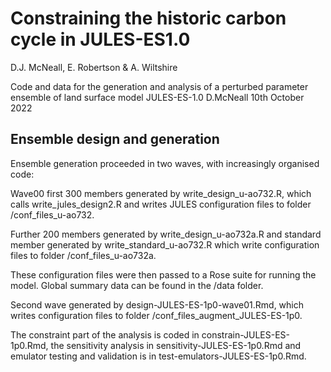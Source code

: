 # Constraining the historic carbon cycle in JULES-ES1.0
D.J. McNeall, E. Robertson & A. Wiltshire

Code and data for the generation and analysis of a perturbed parameter ensemble of land surface model JULES-ES-1.0
D.McNeall 10th October 2022  


## Ensemble design and generation
Ensemble generation proceeded in two waves, with increasingly organised code:

Wave00 first 300 members generated by write_design_u-ao732.R, which calls write_jules_design2.R and writes JULES 
configuration files to folder /conf_files_u-ao732.

Further 200 members generated by write_design_u-ao732a.R and standard member generated by write_standard_u-ao732.R
which write configuration files to folder /conf_files_u-ao732a.

These configuration files were then passed to a Rose suite for running the model. Global summary data can be found in the /data folder.

Second wave generated by design-JULES-ES-1p0-wave01.Rmd, which writes configuration files to folder 
/conf_files_augment_JULES-ES-1p0.


The constraint part of the analysis is coded in constrain-JULES-ES-1p0.Rmd, the sensitivity analysis in 
sensitivity-JULES-ES-1p0.Rmd and emulator testing and validation is in test-emulators-JULES-ES-1p0.Rmd.








